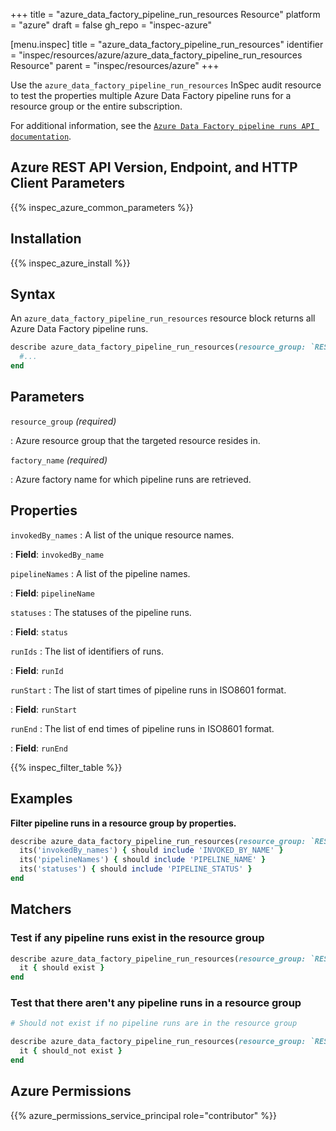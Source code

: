 +++
title = "azure_data_factory_pipeline_run_resources Resource"
platform = "azure"
draft = false
gh_repo = "inspec-azure"

[menu.inspec]
title = "azure_data_factory_pipeline_run_resources"
identifier = "inspec/resources/azure/azure_data_factory_pipeline_run_resources Resource"
parent = "inspec/resources/azure"
+++

Use the `azure_data_factory_pipeline_run_resources` InSpec audit resource to test the properties multiple Azure Data Factory pipeline runs for a resource group or the entire subscription.

For additional information, see the [`Azure Data Factory pipeline runs API documentation`](https://docs.microsoft.com/en-us/rest/api/datafactory/pipeline-runs/query-by-factory).

## Azure REST API Version, Endpoint, and HTTP Client Parameters

{{% inspec_azure_common_parameters %}}

## Installation

{{% inspec_azure_install %}}

## Syntax

An `azure_data_factory_pipeline_run_resources` resource block returns all Azure Data Factory pipeline runs.

```ruby
describe azure_data_factory_pipeline_run_resources(resource_group: `RESOURCE_GROUP`, factory_name: 'FACTORY_NAME') do
  #...
end
```

## Parameters

`resource_group` _(required)_

: Azure resource group that the targeted resource resides in.

`factory_name` _(required)_

: Azure factory name for which pipeline runs are retrieved.


## Properties

`invokedBy_names`
: A list of the unique resource names.

: **Field**: `invokedBy_name`

`pipelineNames`
: A list of the pipeline names.

: **Field**: `pipelineName`

`statuses`
: The statuses of the pipeline runs.

: **Field**: `status`

`runIds`
: The list of identifiers of runs.

: **Field**: `runId`

`runStart`
: The list of start times of pipeline runs in ISO8601 format.

: **Field**: `runStart`

`runEnd`
: The list of end times of pipeline runs in ISO8601 format.

: **Field**: `runEnd`

{{% inspec_filter_table %}}

## Examples

**Filter pipeline runs in a resource group by properties.**

```ruby
describe azure_data_factory_pipeline_run_resources(resource_group: `RESOURCE_GROUP`, factory_name: 'FACTORY_NAME') do
  its('invokedBy_names') { should include 'INVOKED_BY_NAME' }
  its('pipelineNames') { should include 'PIPELINE_NAME' }
  its('statuses') { should include 'PIPELINE_STATUS' }
end
```

## Matchers

### Test if any pipeline runs exist in the resource group

```ruby
describe azure_data_factory_pipeline_run_resources(resource_group: `RESOURCE_GROUP`, factory_name: 'FACTORY_NAME') do
  it { should exist }
end
```

### Test that there aren't any pipeline runs in a resource group

```ruby
# Should not exist if no pipeline runs are in the resource group

describe azure_data_factory_pipeline_run_resources(resource_group: `RESOURCE_GROUP`, factory_name: 'FACTORY_NAME') do
  it { should_not exist }
end
```

## Azure Permissions

{{% azure_permissions_service_principal role="contributor" %}}
